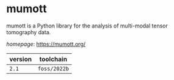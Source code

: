 # mumott

mumott is a Python library for the analysis of multi-modal tensor tomography data.

*homepage*: <https://mumott.org/>

version | toolchain
--------|----------
``2.1`` | ``foss/2022b``
